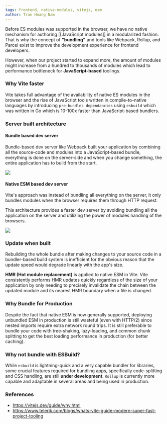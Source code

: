 ```yaml
---
tags: frontend, native-modules, vitejs, esm
author: Tran Hoang Nam
---
```


Before ES modules was supported in the browser, we have no native mechanism for authoring [[JavaScript modules]] in a modularized fashion. That is why the concept of **"bundling"** and tools like Webpack, Rollup, and Parcel exist to improve the development experience for frontend developers.

However, when our project started to expand more, the amount of modules might increase from a hundred to thousands of modules which lead to performance bottleneck for **JavaScript-based** toolings.

### Why Vite faster

Vite takes full advantage of the availability of native ES modules in the browser and the rise of JavaScript tools written in compile-to-native languages by introducing `pre-bundles dependancies` using `esbuild` which was written in Go which is 10-100x faster than JavaScript-based bundlers.

### Server built architecture

#### Bundle based dev server

Bundle-based dev server like Webpack built your application by combining all the source-code and modules into a JavaScript-based bundle, everything is done on the server-side and when you change something, the entire application has to build from the start.

![](https://vitejs.dev/assets/bundler.37740380.png)

#### Native ESM based dev server

Vite's approach was instead of bundling all everything on the server, it only bundles modules when the browser requires them through HTTP request.

This architecture provides a faster dev server by avoiding bundling all the application on the server and utilizing the power of modules handling of the browsers.

![](https://vitejs.dev/assets/esm.3070012d.png)

### Update when built

Rebuilding the whole bundle after making changes to your source code in a bundler-based build system is inefficient for the obvious reason that the update speed would degrade linearly with the app's size.

**HMR (Hot module replacement)** is applied to native ESM in Vite. Vite consistently performs HMR updates quickly regardless of the size of your application by only needing to precisely invalidate the chain between the updated module and its nearest HMR boundary when a file is changed.

### Why Bundle for Production

Despite the fact that native ESM is now generally supported, deploying unbundled ESM in production is still wasteful (even with HTTP/2) since nested imports require extra network round trips. It is still preferable to bundle your code with tree-shaking, lazy-loading, and common chunk splitting to get the best loading performance in production (for better caching).

### Why not bundle with ESBuild?

While `esbuild` is lightning-quick and a very capable bundler for libraries, some crucial features required for bundling apps, specifically code-splitting and CSS handling, are still **under development**. `Rollup` is currently more capable and adaptable in several areas and being used in production.

### References

- https://vitejs.dev/guide/why.html
- https://www.telerik.com/blogs/whats-vite-guide-modern-super-fast-project-tooling
